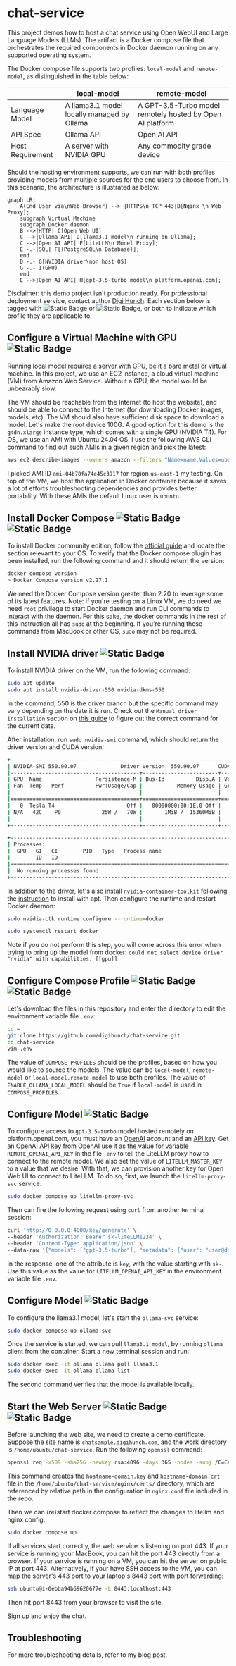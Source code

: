 # chat-service

This project demos how to host a chat service using Open WebUI and Large Language Models (LLMs). The artifact is a Docker compose file that orchestrates the required components in Docker daemon running on any supported operating system. 

The Docker compose file supports two profiles: `local-model` and `remote-model`, as distinguished in the table below:


|  | local-model  | remote-model |
|---------|-------------|--------------|
| Language Model | A llama3.1 model locally managed by Ollama | A GPT-3.5-Turbo model remotely hosted by Open AI platform |
| API Spec | Ollama API | Open AI API |
| Host Requirement | A server with NVIDIA GPU | Any commodity grade device  |

Should the hosting environment supports, we can run with both profiles providing models from multiple sources for the end users to choose from. In this scenario, the architecture is illustrated as below:

```mermaid
graph LR;
    A(End User via\nWeb Browser) --> |HTTPS\n TCP 443|B[Nginx \n Web Proxy];
    subgraph Virtual Machine
    subgraph Docker daemon
    B -->|HTTP| C[Open Web UI]
    C -->|Ollama API| D[llama3.1 model\n running on Ollama];
    C -->|Open AI API| E[LiteLLM\n Model Proxy];
    E -.-|SQL| F[(PostgreSQL\n Database)];
    end
    D -.- G[NVIDIA driver\non host OS]
    G -.- I(GPU)
    end
    E -->|Open AI API| H[gpt-3.5-turbo model\n platform.openai.com];
```
Disclaimer: this demo project isn't production ready. For professional deployment service, contact author [Digi Hunch](https://www.digihunch.com/). Each section below is tagged with ![Static Badge](https://img.shields.io/badge/local--model-blue) or ![Static Badge](https://img.shields.io/badge/remote--model-darkgreen), or both to indicate which profile they are applicable to.


## Configure a Virtual Machine with GPU ![Static Badge](https://img.shields.io/badge/local--model-blue)

Running local model requires a server with GPU, be it a bare metal or virtual machine. In this project, we use an EC2 instance, a cloud virtual machine (VM) from Amazon Web Service. Without a GPU, the model would be unbearably slow.

The VM should be reachable from the Internet (to host the website), and should be able to connect to the Internet (for downloading Docker images, models, etc). The VM should also have sufficient disk space to download a model. Let's make the root device 100G. A good option for this demo is the `g4dn.xlarge` instance type, which comes with a single GPU (NVIDIA T4). For OS, we use an AMI with Ubuntu 24.04 OS. I use the following AWS CLI command to find out such AMIs in a given region and pick the latest:

```sh
aws ec2 describe-images --owners amazon --filters "Name=name,Values=ubuntu/images/hvm-ssd-gp3/ubuntu-noble-24.04-amd64-server-*" --query 'Images[].{ImageId:ImageId, Name:Name}|sort_by(@,&Name)' --output table --region us-east-1
```

I picked AMI ID `ami-04b70fa74e45c3917` for region `us-east-1` my testing. On top of the VM, we host the application in Docker container because it saves a lot of efforts troubleshooting dependencies and provides better portability. With these AMIs the default Linux user is `ubuntu`.

## Install Docker Compose ![Static Badge](https://img.shields.io/badge/local--model-blue) ![Static Badge](https://img.shields.io/badge/remote--model-darkgreen)

To install Docker community edition, follow the [official guide](https://docs.docker.com/engine/install/) and locate the section relevant to your OS. To verify that the Docker compose plugin has been installed, run the following command and it should return the version:
```sh
docker compose version
> Docker Compose version v2.27.1
```
We need the Docker Compose version greater than 2.20 to leverage some of its latest features.
Note: if you're testing on a Linux VM, we do need we need `root` privilege to start Docker daemon and run CLI commands to interact with the daemon. For this sake, the docker commands in the rest of this instruction all has `sudo` at the beginning. If you're running these commands from MacBook or other OS, `sudo` may not be required.


## Install NVIDIA driver ![Static Badge](https://img.shields.io/badge/local--model-blue)

To install NVIDIA driver on the VM, run the following command:
```sh
sudo apt update
sudo apt install nvidia-driver-550 nvidia-dkms-550
```

In the command, 550 is the driver branch but the specific command may vary depending on the date it is run. Check out the `Manual driver installation` section on [this guide](https://ubuntu.com/server/docs/nvidia-drivers-installation) to figure out the correct command for the current date.

After installation, run `sudo nvidia-smi` command, which should return the driver version and CUDA version:
```sh
+-----------------------------------------------------------------------------------------+
| NVIDIA-SMI 550.90.07              Driver Version: 550.90.07      CUDA Version: 12.4     |
|-----------------------------------------+------------------------+----------------------+
| GPU  Name                 Persistence-M | Bus-Id          Disp.A | Volatile Uncorr. ECC |
| Fan  Temp   Perf          Pwr:Usage/Cap |           Memory-Usage | GPU-Util  Compute M. |
|                                         |                        |               MIG M. |
|=========================================+========================+======================|
|   0  Tesla T4                       Off |   00000000:00:1E.0 Off |                    0 |
| N/A   42C    P0             25W /   70W |       1MiB /  15360MiB |      8%      Default |
|                                         |                        |                  N/A |
+-----------------------------------------+------------------------+----------------------+

+-----------------------------------------------------------------------------------------+
| Processes:                                                                              |
|  GPU   GI   CI        PID   Type   Process name                              GPU Memory |
|        ID   ID                                                               Usage      |
|=========================================================================================|
|  No running processes found                                                             |
+-----------------------------------------------------------------------------------------+
```

In addition to the driver, let's also install `nvidia-container-toolkit` following the [instruction](https://docs.nvidia.com/datacenter/cloud-native/container-toolkit/latest/install-guide.html#installing-with-apt) to install with apt. Then configure the runtime and restart Docker daemon:

```sh
sudo nvidia-ctk runtime configure --runtime=docker

sudo systemctl restart docker
```
Note if you do not perform this step, you will come across this error when trying to bring up the model from docker:
`could not select device driver "nvidia" with capabilities: [[gpu]]`

## Configure Compose Profile ![Static Badge](https://img.shields.io/badge/local--model-blue) ![Static Badge](https://img.shields.io/badge/remote--model-darkgreen)

Let's download the files in this repository and enter the directory to edit the environment variable file `.env`:
```sh
cd ~
git clone https://github.com/digihunch/chat-service.git
cd chat-service
vim .env
```
The value of `COMPOSE_PROFILES` should be the profiles, based on how you would like to source the models. The value can be `local-model`, `remote-model` or `local-model,remote-model` to use both profiles. The value of `ENABLE_OLLAMA_LOCAL_MODEL` should be `True` if `local-model` is used in `COMPOSE_PROFILES`.

## Configure Model ![Static Badge](https://img.shields.io/badge/remote--model-darkgreen)

To configure access to `gpt-3.5-turbo` model hosted remotely on platform.openai.com, you must have an [OpenAI](https://platform.openai.com/) account and an [API key](https://help.openai.com/en/articles/4936850-where-do-i-find-my-openai-api-key). Get an OpenAI API key from OpenAI use it as the value for variable `REMOTE_OPENAI_API_KEY` in the file `.env` to tell the LiteLLM proxy how to connect to the remote model. We also set the value of `LITELLM_MASTER_KEY` to a value that we desire. With that, we can provision another key for Open Web UI to connect to LiteLLM. To do so, first, we launch the `litellm-proxy-svc` service: 

```sh
sudo docker compose up litellm-proxy-svc
```
Then can fire the following request using `curl` from another terminal session:
```sh
curl 'http://0.0.0.0:4000/key/generate' \
--header 'Authorization: Bearer sk-liteLLM1234' \
--header 'Content-Type: application/json' \
--data-raw '{"models": ["gpt-3.5-turbo"], "metadata": {"user": "user@digihunch.com"}}'
```
In the response, one of the attribute is `key`, with the value starting with `sk-`. Use this value as the value for `LITELLM_OPENAI_API_KEY` in the environment variable file `.env`.


## Configure Model ![Static Badge](https://img.shields.io/badge/local--model-blue)

To configure the llama3.1 model, let's start the `ollama-svc` service:
```sh
sudo docker compose up ollama-svc
```
Once the service is started, we can pull `llama3.1 model`, by running `ollama` client from the container. Start a new terminal session and run:
```sh
sudo docker exec -it ollama ollama pull llama3.1
sudo docker exec -it ollama ollama list
```
The second command verifies that the model is available locally. 

## Start the Web Server ![Static Badge](https://img.shields.io/badge/local--model-blue) ![Static Badge](https://img.shields.io/badge/remote--model-darkgreen)
Before launching the web site, we need to create a demo certificate. Suppose the site name is `chatsample.digihunch.com`, and the work directory is `/home/ubuntu/chat-service`. Run the following `openssl` command:
```sh
openssl req -x509 -sha256 -newkey rsa:4096 -days 365 -nodes -subj /C=CA/ST=Ontario/L=Waterloo/O=Digihunch/OU=Development/CN=chatsample.digihunch.com/emailAddress=chatsample@digihunch.com -keyout /home/ubuntu/chat-service/nginx/certs/hostname-domain.key -out /home/ubuntu/chat-service/nginx/certs/hostname-domain.crt
```
This command creates the `hostname-domain.key` and `hostname-domain.crt` file in the `/home/ubuntu/chat-service/nginx/certs/` directory, which are referenced by relative path in the configuration in `nginx.conf` file included in the repo.

Then we can (re)start docker compose to reflect the changes to litellm and nginx config:

```sh
sudo docker compose up
```
If all services start correctly, the web service is listening on port 443. If your service is running your MacBook, you can hit the port 443 directly from a browser. If your service is running on a VM, you can hit the server on public IP at port 443. Alternatively, if your have SSH access to the VM, you can map the server's 443 port to your laptop's 8443 port with port forwarding:
```bash
ssh ubuntu@i-0ebba94b69620677e -L 8443:localhost:443
```
Then hit port 8443 from your browser to visit the site. 

Sign up and enjoy the chat.

## Troubleshooting

For more troubleshooting details, refer to my blog post.
